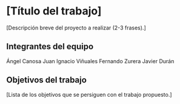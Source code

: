 # [Título del trabajo]

[Descripción breve del proyecto a realizar (2-3 frases).]

## Integrantes del equipo

Ángel Canosa 
Juan Ignacio Viñuales 
Fernando Zurera
Javier Durán 

## Objetivos del trabajo

[Lista de los objetivos que se persiguen con el trabajo propuesto.]
